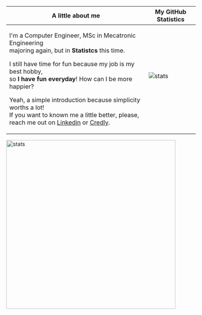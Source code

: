 |A little about me | My GitHub Statistics |
|------------------|-------------------|
|<p>I'm a Computer Engineer, MSc in Mecatronic Engineering <br> majoring again, but in **Statistcs** this time.</p> <p>I still have time for fun because my job is my best hobby,<br> so **I have fun everyday**! How can I be more happier?</p> <p>Yeah, a simple introduction because simplicity worths a lot! <br> If you want to known me a little better, please, reach me out on [Linkedin](https://www.linkedin.com/in/thyarles) or [Credly](https://www.credly.com/users/thyarles/badges).|<img src="https://github-readme-stats.vercel.app/api?username=thyarles&show_icons=true&theme=light&count_private=true&hide_title=true" alt="stats"></p>|

<img src="https://media-exp1.licdn.com/dms/image/C4E22AQHenATWnzpdyA/feedshare-shrink_800/0/1641973776197?e=1645056000&v=beta&t=ru08Sk-nVBNe4Gr5q4aJxTqcNPY3KzvVvuEUZ8iLZzI" alt="stats" width="450" height="450" align="center">

